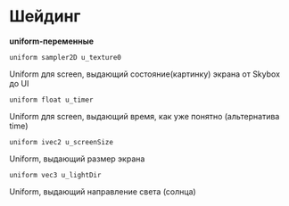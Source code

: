 # Шейдинг

**uniform-переменные**

```
uniform sampler2D u_texture0
```
Uniform для screen, выдающий состояние(картинку) экрана от Skybox до UI

```
uniform float u_timer
```
Uniform для screen, выдающий время, как уже понятно (альтернатива time)

```
uniform ivec2 u_screenSize
```
Uniform, выдающий размер экрана

```
uniform vec3 u_lightDir
```
Uniform, выдающий направление света (солнца)